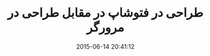 ---
layout: post
title: "طراحی در فتوشاپ در مقابل طراحی در مرورگر"
date: 2015-06-14 20:41:12
section: article
tags: photoshop webdesign
link: "http://www.majidonline.com/article/%D8%B7%D8%B1%D8%A7%D8%AD%DB%8C_%D8%AF%D8%B1_%D9%81%D8%AA%D9%88%D8%B4%D8%A7%D9%BE_%D8%AF%D8%B1_%D9%85%D9%82%D8%A7%D8%A8%D9%84_%D8%B7%D8%B1%D8%A7%D8%AD%DB%8C_%D8%AF%D8%B1_%D9%85%D8%B1%D9%88%D8%B1%DA%AF%D8%B1.html"
user: "نوید کاشانی"
user_link: "http://navid.kashani.ir/"
---